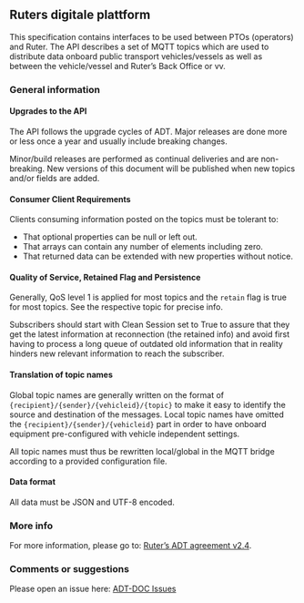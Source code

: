 ## Ruters digitale plattform
This specification contains interfaces to be used between PTOs (operators) and Ruter.
The API describes a set of MQTT topics which are used to distribute data onboard public transport vehicles/vessels as
well as between the vehicle/vessel and Ruter’s Back Office or vv.

### General information
#### Upgrades to the API
The API follows the upgrade cycles of ADT. Major releases are done more or less once a year and usually include breaking changes.

Minor/build releases are performed as continual deliveries and are non-breaking. New versions of this document will be published when new topics and/or fields are added.

#### Consumer Client Requirements
Clients consuming information posted on the topics must be tolerant to:
- That optional properties can be null or left out.
- That arrays can contain any number of elements including zero.
- That returned data can be extended with new properties without notice.

#### Quality of Service, Retained Flag and Persistence
Generally, QoS level 1 is applied for most topics and the `retain` flag is true for most topics. See the respective topic for precise info.

Subscribers should start with Clean Session set to True to assure that they get the latest information at reconnection (the retained info) and avoid first having to process a long queue of outdated old information that in reality hinders new relevant information to reach the subscriber.

#### Translation of topic names
Global topic names are generally written on the format of `{recipient}/{sender}/{vehicleid}/{topic}` to make it easy to identify the source and destination of the messages.
Local topic names have omitted the `{recipient}/{sender}/{vehicleid}` part in order to have onboard equipment pre-configured with vehicle independent settings.

All topic names must thus be rewritten local/global in the MQTT bridge according to a provided configuration file.

#### Data format
All data must be JSON and UTF-8 encoded.

### More info
For more information, please go to: [Ruter’s ADT agreement v2.4](https://ruter.atlassian.net/wiki/spaces/DS/pages/1900707857/API+v.+2.4 "https://ruter.atlassian.net/wiki/spaces/DS/pages/1900707857/API+v.+2.4").

### Comments or suggestions
Please open an issue here: [ADT-DOC Issues](https://github.com/RuterNo/adt-doc/issues) 
